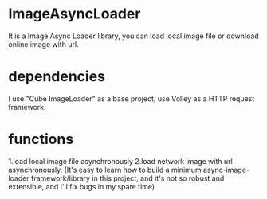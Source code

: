 # ImageAsyncLoader
It is a Image Async Loader library, you can load local image file or download online image with url.

# dependencies
I use "Cube ImageLoader" as a base project, use Volley as a HTTP request framework.

# functions
1.load local image file asynchronously
2.load network image with url asynchronously.
(It's easy to learn how to build a minimum async-image-loader framework/library in this project,
and it's not so robust and extensible, and I'll fix bugs in my spare time)
